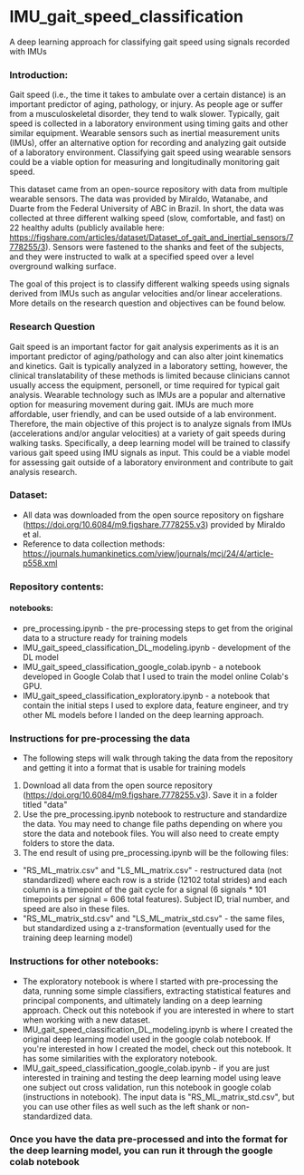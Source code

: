 # IMU_gait_speed_classification
A deep learning approach for classifying gait speed using signals recorded with IMUs

### Introduction:
Gait speed (i.e., the time it takes to ambulate over a certain distance) is an important predictor of aging, pathology, or injury. As people age or suffer from a musculoskeletal disorder, they tend to walk slower. Typically, gait speed is collected in a laboratory environment using timing gaits and other similar equipment. Wearable sensors such as inertial measurement units (IMUs), offer an alternative option for recording and analyzing gait outside of a laboratory environment. Classifying gait speed using wearable sensors could be a viable option for measuring and longitudinally monitoring gait speed.

This dataset came from an open-source repository with data from multiple wearable sensors. The data was provided by Miraldo, Watanabe, and Duarte from the Federal University of ABC in Brazil. In short, the data was collected at three different walking speed (slow, comfortable, and fast) on 22 healthy adults (publicly available here: https://figshare.com/articles/dataset/Dataset_of_gait_and_inertial_sensors/7778255/3). Sensors were fastened to the shanks and feet of the subjects, and they were instructed to walk at a specified speed over a level overground walking surface.

The goal of this project is to classify different walking speeds using signals derived from IMUs such as angular velocities and/or linear accelerations. More details on the research question and objectives can be found below.


### Research Question
Gait speed is an important factor for gait analysis experiments as it is an important predictor of aging/pathology and can also alter joint kinematics and kinetics. Gait is typically analyzed in a laboratory setting, however, the clinical translatability of these methods is limited because clinicians cannot usually access the equipment, personell, or time required for typical gait analysis. Wearable technology such as IMUs are a popular and alternative option for measuring movement during gait. IMUs are much more affordable, user friendly, and can be used outside of a lab environment. Therefore, the main objective of this project is to analyze signals from IMUs (accelerations and/or angular velocities) at a variety of gait speeds during walking tasks. Specifically, a deep learning model will be trained to classify various gait speed using IMU signals as input. This could be a viable model for assessing gait outside of a laboratory environment and contribute to gait analysis research. 


### Dataset:
* All data was downloaded from the open source repository on figshare (https://doi.org/10.6084/m9.figshare.7778255.v3) provided by Miraldo et al. 
* Reference to data collection methods: https://journals.humankinetics.com/view/journals/mcj/24/4/article-p558.xml


### Repository contents:

#### notebooks:
* pre_processing.ipynb - the pre-processing steps to get from the original data to a structure ready for training models
* IMU_gait_speed_classification_DL_modeling.ipynb - development of the DL model
* IMU_gait_speed_classification_google_colab.ipynb - a notebook developed in Google Colab that I used to train the model online Colab's GPU.
* IMU_gait_speed_classification_exploratory.ipynb - a notebook that contain the initial steps I used to explore data, feature engineer, and try other ML models before I landed on the deep learning approach. 


### Instructions for pre-processing the data
* The following steps will walk through taking the data from the repository and getting it into a format that is usable for training models
1) Download all data from the open source repository (https://doi.org/10.6084/m9.figshare.7778255.v3). Save it in a folder titled "data"
2) Use the pre_processing.ipynb notebook to restructure and standardize the data. You may need to change file paths depending on where you store the data and notebook files. You will also need to create empty folders to store the data. 
3) The end result of using pre_processing.ipynb will be the following files: 
* "RS_ML_matrix.csv" and "LS_ML_matrix.csv" - restructured data (not standardized) where each row is a stride (12102 total strides) and each column is a timepoint of the gait cycle for a signal (6 signals * 101 timepoints per signal = 606 total features). Subject ID, trial number, and speed are also in these files. 
* "RS_ML_matrix_std.csv" and "LS_ML_matrix_std.csv" - the same files, but standardized using a z-transformation (eventually used for the training deep learning model)


### Instructions for other notebooks:
* The exploratory notebook is where I started with pre-processing the data, running some simple classifiers, extracting statistical features and principal components, and ultimately landing on a deep learning approach. Check out this notebook if you are interested in where to start when working with a new dataset. 
* IMU_gait_speed_classification_DL_modeling.ipynb is where I created the original deep learning model used in the google colab notebook. If you're interested in how I created the model, check out this notebook. It has some similarities with the exploratory notebook. 
* IMU_gait_speed_classification_google_colab.ipynb - if you are just interested in training and testing the deep learning model using leave one subject out cross validation, run this notebook in google colab (instructions in notebook). The input data is "RS_ML_matrix_std.csv", but you can use other files as well such as the left shank or non-standardized data.

### Once you have the data pre-processed and into the format for the deep learning model, you can run it through the google colab notebook

